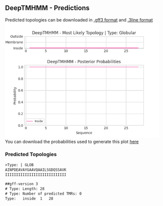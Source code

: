 ## DeepTMHMM - Predictions
Predicted topologies can be downloaded in [.gff3 format](TMRs.gff3) and [.3line format](predicted_topologies.3line)
![picture](plot.png)
You can download the probabilities used to generate this plot [here](Type:_probs.csv)
### Predicted Topologies
```
>Type: | GLOB
AINPDEAVAYGAAVQAAILSGDQSSAVK
IIIIIIIIIIIIIIIIIIIIIIIIIIII

```


```
##gff-version 3
# Type: Length: 28
# Type: Number of predicted TMRs: 0
Type:	inside	1	28				

```
